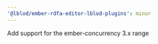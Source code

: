```yaml
---
'@lblod/ember-rdfa-editor-lblod-plugins': minor
---
```


Add support for the ember-concurrency 3.x range
